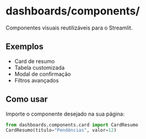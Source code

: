 # dashboards/components/

Componentes visuais reutilizáveis para o Streamlit.

## Exemplos
- Card de resumo
- Tabela customizada
- Modal de confirmação
- Filtros avançados

## Como usar
Importe o componente desejado na sua página:
```python
from dashboards.components.card import CardResumo
CardResumo(titulo="Pendências", valor=12)
```
